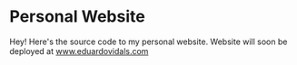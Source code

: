 # Personal Website
Hey! Here's the source code to my personal website. 
Website will soon be deployed at www.eduardovidals.com
